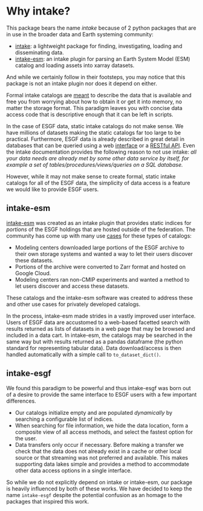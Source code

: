 # Why intake?

This package bears the name *intake* because of 2 python packages that are in use in the broader data and Earth systeming community:

- [intake](https://github.com/intake/intake): a lightweight package for finding, investigating, loading and disseminating data.
- [intake-esm](https://github.com/intake/intake-esm): an intake plugin for parsing an Earth System Model (ESM) catalog and loading assets into xarray datasets.

And while we certainly follow in their footsteps, you may notice that this package is not an intake plugin nor does it depend on either.

Formal intake catalogs are [meant](https://intake.readthedocs.io/en/latest/scope2.html#motivation) to describe the data that is available and free you from worrying about how to obtain it or get it into memory, no matter the storage format. This paradigm leaves you with concise data access code that is descriptive enough that it can be left in scripts.

In the case of ESGF data, static intake catalogs do not make sense. We have millions of datasets making the static catalogs far too large to be practical. Furthermore, ESGF data is already described in great detail in databases that can be queried using a web [interface](https://esgf-node.ornl.gov/search) or a [RESTful API](https://esgf.github.io/esg-search/ESGF_Search_RESTful_API.html). Even the intake documentation provides the following reason to not use intake: *all your data needs are already met by some other data service by itself, for example a set of tables/procedures/views/queries on a SQL database.*

However, while it may not make sense to create formal, static intake catalogs for all of the ESGF data, the simplicity of data access is a feature we would like to provide ESGF users.

## intake-esm

[intake-esm](https://github.com/intake/intake-esm) was created as an intake plugin that provides static indices for *portions* of the ESGF holdings that are hosted outside of the federation. The community has come up with many use [cases](https://intake-esm.readthedocs.io/en/stable/reference/faq.html#is-there-a-list-of-existing-catalogs) for these types of catalogs:

- Modeling centers downloaded large portions of the ESGF archive to their own storage systems and wanted a way to let their users discover these datasets.
- Portions of the archive were converted to Zarr format and hosted on Google Cloud.
- Modeling centers ran non-CMIP experiments and wanted a method to let users discover and access these datasets.

These catalogs and the intake-esm software was created to address these and other use cases for privately developed catalogs.

In the process, intake-esm made strides in a vastly improved user interface. Users of ESGF data are accustomed to a web-based facetted search with results returned as lists of datasets in a web page that may be browsed and included in a data cart. In intake-esm, the catalogs may be searched in the same way but with results returned as a pandas dataframe (the python standard for representing tabular data). Data download/access is then handled automatically with a simple call to `to_dataset_dict()`.

## intake-esgf

We found this paradigm to be powerful and thus intake-esgf was born out of a desire to provide the same interface to ESGF users with a few important differences.

- Our catalogs initialize empty and are populated *dynamically* by searching a configurable list of indices.
- When searching for file information, we hide the data location, form a composite view of all access methods, and select the fastest option for the user.
- Data transfers only occur if necessary. Before making a transfer we check that the data does not already exist in a cache or other local source or that streaming was not preferred and available. This makes supporting data lakes simple and provides a method to accommodate other data access options in a single interface.

So while we do not explicitly depend on intake or intake-esm, our package is heavily influenced by both of these works. We have decided to keep the name `intake-esgf` despite the potential confusion as an homage to the packages that inspired this work.
